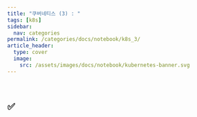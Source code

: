```yaml
---
title: "쿠버네티스 (3) : "
tags: [k8s]
sidebar:
  nav: categories
permalink: /categories/docs/notebook/k8s_3/
article_header:
  type: cover
  image:
    src: /assets/images/docs/notebook/kubernetes-banner.svg
---
```


<div class="article__content" markdown="1">

&ensp;

## ✅

</div>
